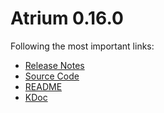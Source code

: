 # Atrium 0.16.0

Following the most important links:
- [Release Notes](https://github.com/robstoll/atrium/releases/tag/v0.16.0)
- [Source Code](https://github.com/robstoll/atrium/tree/v0.16.0)
- [README](https://github.com/robstoll/atrium/blob/v0.16.0/README.md)
- [KDoc](doc)